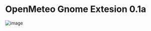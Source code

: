 # OpenMeteo Gnome Extesion 0.1a

![image](https://user-images.githubusercontent.com/5132976/202744282-b0a9d160-7bd6-49c4-8690-fc29542cd6b2.png)
